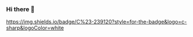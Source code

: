 ### Hi there 👋

https://img.shields.io/badge/C%23-239120?style=for-the-badge&logo=c-sharp&logoColor=white
